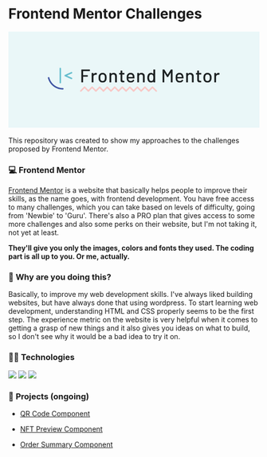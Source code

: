 # Frontend Mentor Challenges

![Design preview for the QR code component coding challenge](./frontendmentor.png)

This repository was created to show my approaches to the challenges proposed by Frontend Mentor.


### :computer: **Frontend Mentor**

[Frontend Mentor](https://www.frontendmentor.io/) is a website that basically helps people to improve their skills, as the name goes, with frontend development. You have free access to many challenges, which you can take based on levels of difficulty, going from 'Newbie' to 'Guru'. There's also a PRO plan that gives access to some more challenges and also some perks on their website, but I'm not taking it, not yet at least.

**They'll give you only the images, colors and fonts they used. The coding part is all up to you. Or me, actually.** 


### :scroll: **Why are you doing this?**

Basically, to improve my web development skills. I've always liked building websites, but have always done that using wordpress. To start learning web development, understanding HTML and CSS properly seems to be the first step. The experience metric on the website is very helpful when it comes to getting a grasp of new things and it also gives you ideas on what to build, so I don't see why it would be a bad idea to try it on.


### 👩‍💻 **Technologies**
<img src="https://img.shields.io/badge/HTML5-E34F26?style=for-the-badge&logo=html5&logoColor=white" />
<img src="https://img.shields.io/badge/CSS3-1572B6?style=for-the-badge&logo=css3&logoColor=white" />
<img src="https://img.shields.io/badge/JavaScript-323330?style=for-the-badge&logo=javascript&logoColor=F7DF1E"/>


### :bookmark_tabs: **Projects** (ongoing)

* [QR Code Component](https://github.com/e-meyer/frontend-mentor/tree/main/qr-code-component)

* [NFT Preview Component](https://github.com/e-meyer/frontend-mentor/tree/main/nft-preview-component)

* [Order Summary Component](https://github.com/e-meyer/frontend-mentor/tree/main/order-summary-component)



